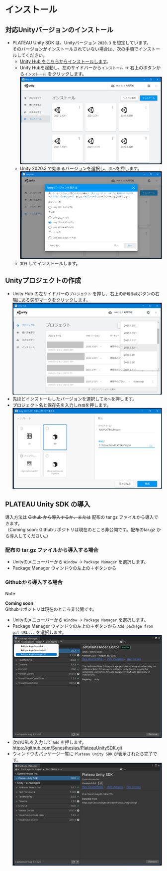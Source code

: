 # インストール
## 対応Unityバージョンのインストール
- PLATEAU Unity SDK は、Unityバージョン ```2020.3``` を想定しています。  
  そのバージョンがインストールされていない場合は、次の手順でインストールしてください。
  - [Unity Hub をこちらからインストールします](https://unity3d.com/jp/get-unity/download)。
  - Unity Hubを起動し、左のサイドバーから```インストール``` → 右上のボタンから```インストール``` をクリックします。
![](../resources/manual/installation/unityHub.png)
  - Unity 2020.3 で始まるバージョンを選択し、```次へ```を押します。
![](../resources/manual/installation/unityHubSelectVersion.png)
  - ```実行``` してインストールします。

## Unityプロジェクトの作成
- Unity Hub の左サイドバーの```プロジェクト``` を押し、右上の```新規作成```ボタンの右隣にある矢印マークをクリックします。
![](../resources/manual/installation/unityHubNewProjectVersion.png)
- 先ほどインストールしたバージョンを選択して```次へ```を押します。
- プロジェクト名と保存先を入力し```作成```を押します。
![](../resources/manual/installation/unityHubNewProject.png)

## PLATEAU Unity SDK の導入
導入方法は ~~Github から導入するか、または~~ 配布の tar.gz ファイルから導入できます。  
（Coming soon: Githubリポジトリは現在のところ非公開です。配布のtar.gz から導入してください。）  


### 配布の tar.gz ファイルから導入する場合
- Unityのメニューバーから ```Window``` → ```Package Manager``` を選択します。
- Package Manager ウィンドウの左上の＋ボタンから

### Githubから導入する場合

> [!NOTE]
> **Coming soon**  
> Githubリポジトリは現在のところ非公開です。

 - Unityのメニューバーから ```Window``` → ```Package Manager``` を選択します。
 - Package Manager ウィンドウの左上の＋ボタンから ```Add package from git URL...``` を選択します。
![](../resources/manual/installation/packageAddFromGit.png)
 - 次のURLを入力して ```Add``` を押します。  
   https://github.com/Synesthesias/PlateauUnitySDK.git
 - ウィンドウのパッケージ一覧に ```Plateau Unity SDK``` が表示されたら完了です。
![](../resources/manual/installation/packageInstalled.png)